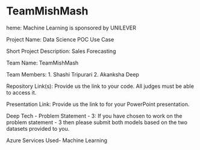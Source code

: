 # TeamMishMash

heme: Machine Learning is sponsored by UNILEVER

Project Name: Data Science POC Use Case

Short Project Description: Sales Forecasting

Team Name: TeamMishMash

Team Members: 1. Shashi Tripurari
2. Akanksha Deep

Repository Link(s): Provide us the link to your code. All judges must be able to access it.

Presentation Link: Provide us the link to for your PowerPoint presentation.

Deep Tech - Problem Statement - 3: If you have chosen to work on the problem statement - 3 then please submit both models based on the two datasets provided to you.

Azure Services Used- Machine Learning
